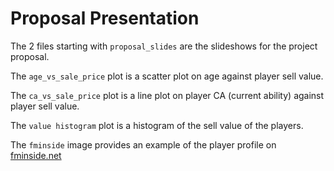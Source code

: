 # Proposal Presentation

The 2 files starting with `proposal_slides` are the slideshows for the project proposal.

The `age_vs_sale_price` plot is a scatter plot on age against player sell value.

The `ca_vs_sale_price` plot is a line plot on player CA (current ability) against player sell value.

The `value histogram` plot is a histogram of the sell value of the players.

The `fminside` image provides an example of the player profile on [fminside.net](https://fminside.net/)